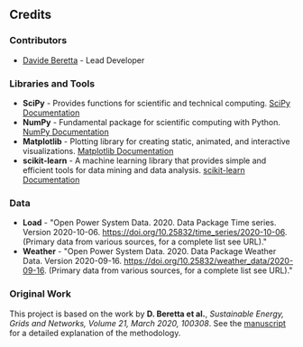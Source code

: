 ## Credits

### Contributors

- [Davide Beretta](https://github.com/BerriesLab) - Lead Developer

### Libraries and Tools

- **SciPy** - Provides functions for scientific and technical
  computing. [SciPy Documentation](https://docs.scipy.org/doc/scipy/)
- **NumPy** - Fundamental package for scientific computing with
  Python. [NumPy Documentation](https://numpy.org/doc/stable/)
- **Matplotlib** - Plotting library for creating static, animated, and interactive
  visualizations. [Matplotlib Documentation](https://matplotlib.org/stable/contents.html)
- **scikit-learn** - A machine learning library that provides simple and efficient tools for data mining and data analysis. [scikit-learn Documentation](https://scikit-learn.org/stable/)
 
### Data

- **Load** - "Open Power System Data. 2020. Data Package Time series. Version
    2020-10-06. https://doi.org/10.25832/time_series/2020-10-06. (Primary
    data from various sources, for a complete list see URL)."
- **Weather** - "Open Power System Data. 2020. Data Package Weather Data. Version
    2020-09-16. https://doi.org/10.25832/weather_data/2020-09-16. (Primary
    data from various sources, for a complete list see URL)."

### Original Work

This project is based on the work by **D. Beretta et al.**, *Sustainable Energy, Grids and Networks, Volume 21, March 2020, 100308*. 
See the [manuscript](https://www.sciencedirect.com/science/article/abs/pii/S2352467719304461) for a detailed explanation 
of the methodology.
